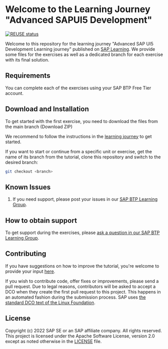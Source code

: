 # Welcome to the Learning Journey "Advanced SAPUI5 Development"
[![REUSE status](https://api.reuse.software/badge/github.com/SAP-samples/sapui5-development-advanced-learning-journey)](https://api.reuse.software/info/github.com/SAP-samples/sapui5-development-advanced-learning-journey)

Welcome to this repository for the learning journey "Advanced SAP UI5 Development Learning journey" published on [SAP Learning](https://learning.sap.com/learning-journey/). We provide some files for the exercises as well as a dedicated branch for each exercise with its final solution.

## Requirements
You can complete each of the exercises using your SAP BTP Free Tier account.

## Download and Installation

To get started with the first exercise, you need to download the files from the main branch (Download ZIP)

We recommend to follow the instructions in the [learning journey](https://learning.sap.com/learning-journey/advanced-sapui5-development-learning-journey) to get started.


If you want to start or continue from a specific unit or exercise, get the name of its branch from the tutorial, clone this repository and switch to the desired branch:

```sh
git checkout <branch>
```

## Known Issues


1. If you need support, please post your issues in our [SAP BTP Learning Group](https://groups.community.sap.com/t5/sap-btp-learning/gh-p/SAP-BTP-Learning).

## How to obtain support

To get support during the exercises, please [ask a question in our SAP BTP Learning Group](https://groups.community.sap.com/t5/sap-btp-learning/gh-p/sapui5-development).

## Contributing
If you have suggestions on how to improve the tutorial, you're welcome to provide your input [here](https://github.com/SAP-samples/sapui5-development-advanced-learning-journey).

If you wish to contribute code, offer fixes or improvements, please send a pull request. Due to legal reasons, contributors will be asked to accept a DCO when they create the first pull request to this project. This happens in an automated fashion during the submission process. SAP uses [the standard DCO text of the Linux Foundation](https://developercertificate.org/).

## License
Copyright (c) 2022 SAP SE or an SAP affiliate company. All rights reserved. This project is licensed under the Apache Software License, version 2.0 except as noted otherwise in the [LICENSE](LICENSES/Apache-2.0.txt) file.
